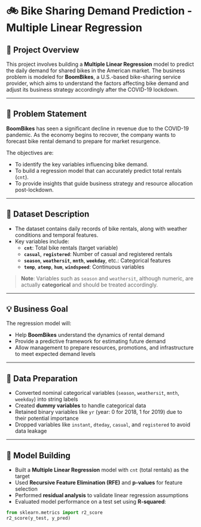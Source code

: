 # 🚲 Bike Sharing Demand Prediction - Multiple Linear Regression

## 📌 Project Overview

This project involves building a **Multiple Linear Regression** model to predict the daily demand for shared bikes in the American market. The business problem is modeled for **BoomBikes**, a U.S.-based bike-sharing service provider, which aims to understand the factors affecting bike demand and adjust its business strategy accordingly after the COVID-19 lockdown.

---

## 🎯 Problem Statement

**BoomBikes** has seen a significant decline in revenue due to the COVID-19 pandemic. As the economy begins to recover, the company wants to forecast bike rental demand to prepare for market resurgence.

The objectives are:
- To identify the key variables influencing bike demand.
- To build a regression model that can accurately predict total rentals (`cnt`).
- To provide insights that guide business strategy and resource allocation post-lockdown.

---

## 🧾 Dataset Description

- The dataset contains daily records of bike rentals, along with weather conditions and temporal features.
- Key variables include:
  - **`cnt`**: Total bike rentals (target variable)
  - **`casual`**, **`registered`**: Number of casual and registered rentals
  - **`season`**, **`weathersit`**, **`mnth`**, **`weekday`**, etc.: Categorical features
  - **`temp`**, **`atemp`**, **`hum`**, **`windspeed`**: Continuous variables

> **Note**: Variables such as `season` and `weathersit`, although numeric, are actually **categorical** and should be treated accordingly.

---

## 💡 Business Goal

The regression model will:
- Help **BoomBikes** understand the dynamics of rental demand
- Provide a predictive framework for estimating future demand
- Allow management to prepare resources, promotions, and infrastructure to meet expected demand levels

---

## 🧹 Data Preparation

- Converted nominal categorical variables (`season`, `weathersit`, `mnth`, `weekday`) into string labels
- Created **dummy variables** to handle categorical data
- Retained binary variables like `yr` (year: 0 for 2018, 1 for 2019) due to their potential importance
- Dropped variables like `instant`, `dteday`, `casual`, and `registered` to avoid data leakage

---

## 🧠 Model Building

- Built a **Multiple Linear Regression** model with `cnt` (total rentals) as the target
- Used **Recursive Feature Elimination (RFE)** and **p-values** for feature selection
- Performed **residual analysis** to validate linear regression assumptions
- Evaluated model performance on a test set using **R-squared**:

```python
from sklearn.metrics import r2_score
r2_score(y_test, y_pred)
